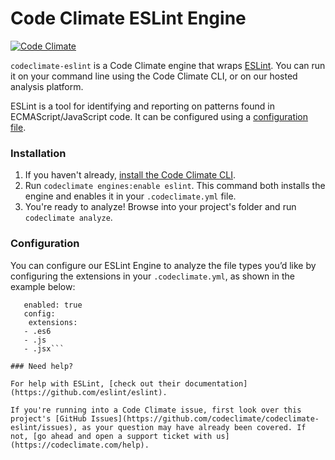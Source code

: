 # Code Climate ESLint Engine

[![Code Climate](https://codeclimate.com/repos/55841b7a6956801212006c92/badges/92d8261f1b6200f19af5/gpa.svg)](https://codeclimate.com/repos/55841b7a6956801212006c92/feed)

`codeclimate-eslint` is a Code Climate engine that wraps [ESLint](https://github.com/eslint/eslint). You can run it on your command line using the Code Climate CLI, or on our hosted analysis platform.

ESLint is a tool for identifying and reporting on patterns found in ECMAScript/JavaScript code. It can be configured using a [configuration file](https://github.com/eslint/eslint#usage).

### Installation

1. If you haven't already, [install the Code Climate CLI](https://github.com/codeclimate/codeclimate).
2. Run `codeclimate engines:enable eslint`. This command both installs the engine and enables it in your `.codeclimate.yml` file.
3. You're ready to analyze! Browse into your project's folder and run `codeclimate analyze`.

### Configuration

You can configure our ESLint Engine to analyze the file types you’d like by configuring the extensions in your `.codeclimate.yml`, as shown in the example below:

```eslint:
   enabled: true
   config:
    extensions:
   - .es6
   - .js
   - .jsx```

### Need help?

For help with ESLint, [check out their documentation](https://github.com/eslint/eslint).

If you're running into a Code Climate issue, first look over this project's [GitHub Issues](https://github.com/codeclimate/codeclimate-eslint/issues), as your question may have already been covered. If not, [go ahead and open a support ticket with us](https://codeclimate.com/help).
